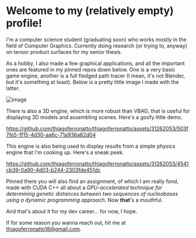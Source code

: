 # Welcome to my (relatively empty) profile!

I'm a computer science student (graduating soon) who works mostly in the field of Computer Graphics. Currently doing research (or trying to, anyway) on tensor product surfaces for my senior thesis.

As a hobby, I also made a few graphical applications, and all the important ones are featured in my pinned repos down below. One is a very basic game engine, another is a full fledged path tracer (I mean, it's not Blender, but it's something at least). Below is a pretty little image I made with the latter.

![image](https://github.com/thiagoferronatto/thiagoferronatto/assets/31262053/2390ecab-025c-4a6a-8646-878f5fee590f)

There is also a 3D engine, which is more robust than VBAG, that is useful for displaying 3D models and assembling scenes. Here's a goofy little demo.

https://github.com/thiagoferronatto/thiagoferronatto/assets/31262053/503f7fe5-1f15-4d30-aa6c-71a936a82d04

This engine is also being used to display results from a simple physics engine that I'm cooking up. Here's a sneak peek.

https://github.com/thiagoferronatto/thiagoferronatto/assets/31262053/4541cb39-0a90-4d03-b244-2303fde451dc

Pinned there you will also find an assignment, of which I am really fond, made with CUDA C++ all about a _GPU-accelerated technique for determining genetic distances between two sequences of nucleobases using a dynamic programming approach_. Now **that**'s a mouthful.

And that's about it for my dev career... for now, I hope.

If for some reason you wanna reach out, hit me at [thiagoferronatto18@gmail.com](mailto:thiagoferronatto18@gmail.com).
